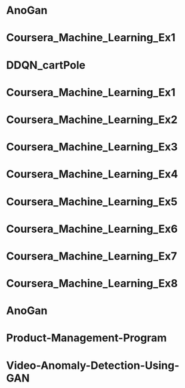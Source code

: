 # AnoGan
# Coursera_Machine_Learning_Ex1
# DDQN_cartPole
# Coursera_Machine_Learning_Ex1
# Coursera_Machine_Learning_Ex2
# Coursera_Machine_Learning_Ex3
# Coursera_Machine_Learning_Ex4
# Coursera_Machine_Learning_Ex5
# Coursera_Machine_Learning_Ex6
# Coursera_Machine_Learning_Ex7
# Coursera_Machine_Learning_Ex8
# AnoGan
# Product-Management-Program
# Video-Anomaly-Detection-Using-GAN
